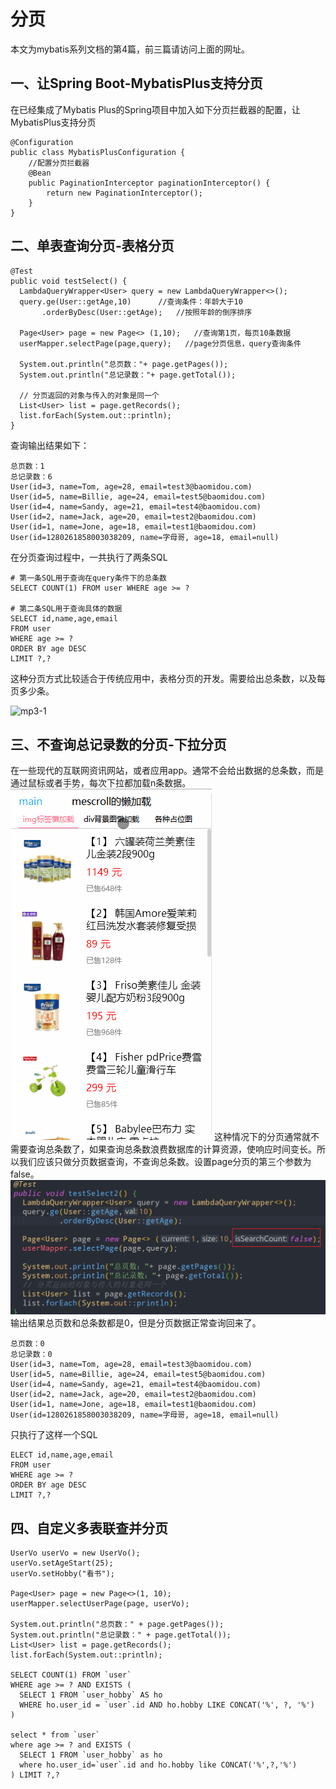 # 分页

本文为mybatis系列文档的第4篇，前三篇请访问上面的网址。

## 一、让Spring Boot-MybatisPlus支持分页

在已经集成了Mybatis Plus的Spring项目中加入如下分页拦截器的配置，让MybatisPlus支持分页

```
@Configuration
public class MybatisPlusConfiguration {
    //配置分页拦截器
    @Bean
    public PaginationInterceptor paginationInterceptor() {
        return new PaginationInterceptor();
    }
}

```

## 二、单表查询分页-表格分页

```
@Test
public void testSelect() {
  LambdaQueryWrapper<User> query = new LambdaQueryWrapper<>();
  query.ge(User::getAge,10)      //查询条件：年龄大于10
       .orderByDesc(User::getAge);   //按照年龄的倒序排序

  Page<User> page = new Page<> (1,10);   //查询第1页，每页10条数据
  userMapper.selectPage(page,query);   //page分页信息，query查询条件

  System.out.println("总页数："+ page.getPages());
  System.out.println("总记录数："+ page.getTotal());

  // 分页返回的对象与传入的对象是同一个
  List<User> list = page.getRecords();
  list.forEach(System.out::println);
}

```

查询输出结果如下：

```
总页数：1
总记录数：6
User(id=3, name=Tom, age=28, email=test3@baomidou.com)
User(id=5, name=Billie, age=24, email=test5@baomidou.com)
User(id=4, name=Sandy, age=21, email=test4@baomidou.com)
User(id=2, name=Jack, age=20, email=test2@baomidou.com)
User(id=1, name=Jone, age=18, email=test1@baomidou.com)
User(id=1280261858003038209, name=字母哥, age=18, email=null)

```

在分页查询过程中，一共执行了两条SQL

```
# 第一条SQL用于查询在query条件下的总条数
SELECT COUNT(1) FROM user WHERE age >= ? 

# 第二条SQL用于查询具体的数据
SELECT id,name,age,email 
FROM user 
WHERE age >= ? 
ORDER BY age DESC 
LIMIT ?,? 

```

这种分页方式比较适合于传统应用中，表格分页的开发。需要给出总条数，以及每页多少条。

![mp3-1](/Users/liuwei/IdeaProjects/springboot_project/pic/mp3-1.png)

## 三、不查询总记录数的分页-下拉分页

在一些现代的互联网资讯网站，或者应用app。通常不会给出数据的总条数，而是通过鼠标或者手势，每次下拉都加载n条数据。
![list-mescroll-lazy](pic/list-mescroll-lazy.gif)
这种情况下的分页通常就不需要查询总条数了，如果查询总条数浪费数据库的计算资源，使响应时间变长。所以我们应该只做分页数据查询，不查询总条数。设置page分页的第三个参数为false。
![mp3-2](pic/mp3-2.png)
输出结果总页数和总条数都是0，但是分页数据正常查询回来了。

```
总页数：0
总记录数：0
User(id=3, name=Tom, age=28, email=test3@baomidou.com)
User(id=5, name=Billie, age=24, email=test5@baomidou.com)
User(id=4, name=Sandy, age=21, email=test4@baomidou.com)
User(id=2, name=Jack, age=20, email=test2@baomidou.com)
User(id=1, name=Jone, age=18, email=test1@baomidou.com)
User(id=1280261858003038209, name=字母哥, age=18, email=null)

```

只执行了这样一个SQL

```
ELECT id,name,age,email 
FROM user 
WHERE age >= ? 
ORDER BY age DESC 
LIMIT ?,? 

```

## 四、自定义多表联查并分页

```
UserVo userVo = new UserVo();
userVo.setAgeStart(25);
userVo.setHobby("看书");

Page<User> page = new Page<>(1, 10);
userMapper.selectUserPage(page, userVo);

System.out.println("总页数：" + page.getPages());
System.out.println("总记录数：" + page.getTotal());
List<User> list = page.getRecords();
list.forEach(System.out::println);

SELECT COUNT(1) FROM `user` 
WHERE age >= ? AND EXISTS (
  SELECT 1 FROM `user_hobby` AS ho 
  WHERE ho.user_id = `user`.id AND ho.hobby LIKE CONCAT('%', ?, '%')
)

select * from `user` 
where age >= ? and EXISTS (
  SELECT 1 FROM `user_hobby` as ho 
  where ho.user_id=`user`.id and ho.hobby like CONCAT('%',?,'%')
) LIMIT ?,?
```